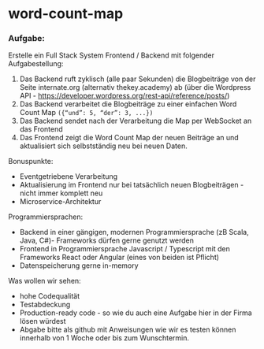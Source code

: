 # word-count-map

### Aufgabe:
Erstelle ein Full Stack System Frontend / Backend mit folgender Aufgabestellung:
1. Das Backend ruft zyklisch (alle paar Sekunden) die Blogbeiträge von der Seite internate.org (alternativ thekey.academy) ab (über die Wordpress API - https://developer.wordpress.org/rest-api/reference/posts/)
2. Das Backend verarbeitet die Blogbeiträge zu einer einfachen Word Count Map `({“und”: 5, “der”: 3, ...})`
3. Das Backend sendet nach der Verarbeitung die Map per WebSocket an das Frontend
4. Das Frontend zeigt die Word Count Map der neuen Beiträge an und aktualisiert sich selbstständig neu bei neuen Daten.

Bonuspunkte:
- Eventgetriebene Verarbeitung
- Aktualisierung im Frontend nur bei tatsächlich neuen Blogbeiträgen - nicht immer komplett neu
- Microservice-Architektur

Programmiersprachen:
- Backend in einer gängigen, modernen Programmiersprache (zB Scala, Java, C#)- Frameworks dürfen gerne genutzt werden
- Frontend in Programmiersprache Javascript / Typescript mit den Frameworks React oder Angular (eines von beiden ist Pflicht)
- Datenspeicherung gerne in-memory

Was wollen wir sehen:
- hohe Codequalität
- Testabdeckung
- Production-ready code - so wie du auch eine Aufgabe hier in der Firma lösen würdest
- Abgabe bitte als github mit Anweisungen wie wir es testen können innerhalb von 1 Woche oder bis zum Wunschtermin.
